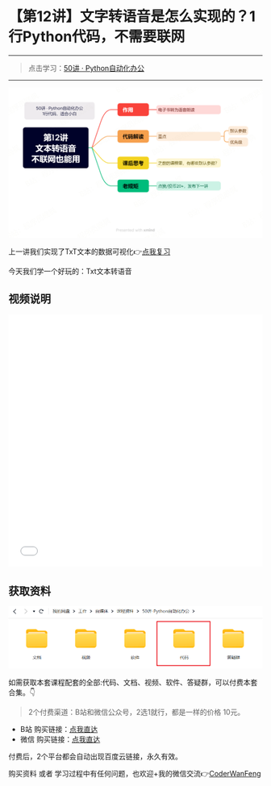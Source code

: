 # 【第12讲】文字转语音是怎么实现的？1行Python代码，不需要联网

------
> 点击学习：[50讲 · Python自动化办公](https://www.python-office.com/course/50-python-office.html)
------

![](../xmind/imgs/50-12-txt2mp3.png)

上一讲我们实现了TxT文本的数据可视化👉[点我复习](https://www.bilibili.com/video/BV1ph4y1v7MN/?spm_id_from=333.788&vd_source=dcea3feb81b702defb6006f671564224)

今天我们学一个好玩的：Txt文本转语音
## 视频说明

<iframe src="//player.bilibili.com/player.html?bvid=BV1R14y167Tb" scrolling="no" border="0" frameborder="no" framespacing="0" allowfullscreen="true" width=100%, height=500> </iframe>


## 获取资料

![](../docs/imgs/common/code.png)

如需获取本套课程配套的全部:代码、文档、视频、软件、答疑群，可以付费本套合集。👇

> 2个付费渠道：B站和微信公众号，2选1就行，都是一样的价格 10元。


- B站 购买链接：[点我直达](https://course-1300615378.cos.ap-guangzhou.myqcloud.com/50-python-office/bili-buy.jpg)
- 微信 购买链接：[点我直达](https://mp.weixin.qq.com/mp/appmsgalbum?__biz=MzI2Nzg5MjgyNg==&action=getalbum&album_id=3056320585091366915#wechat_redirect)

付费后，2个平台都会自动出现百度云链接，永久有效。

购买资料 或者 学习过程中有任何问题，也欢迎+我的微信交流👉[CoderWanFeng](https://mp.weixin.qq.com/s/B1V6KeXc7IOEB8DgXLWv3g)
